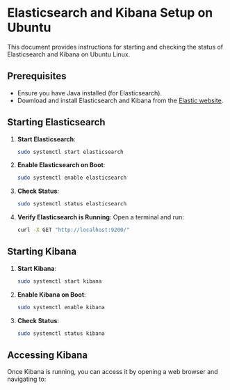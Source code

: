 # Elasticsearch and Kibana Setup on Ubuntu

This document provides instructions for starting and checking the status of Elasticsearch and Kibana on Ubuntu Linux.

## Prerequisites

- Ensure you have Java installed (for Elasticsearch).
- Download and install Elasticsearch and Kibana from the [Elastic website](https://www.elastic.co/downloads/).

## Starting Elasticsearch

1. **Start Elasticsearch**:
   ```bash
   sudo systemctl start elasticsearch
   ```

2. **Enable Elasticsearch on Boot**:
   ```bash
   sudo systemctl enable elasticsearch
   ```

3. **Check Status**:
   ```bash
   sudo systemctl status elasticsearch
   ```

4. **Verify Elasticsearch is Running**:
   Open a terminal and run:
   ```bash
   curl -X GET "http://localhost:9200/"
   ```

## Starting Kibana

1. **Start Kibana**:
   ```bash
   sudo systemctl start kibana
   ```

2. **Enable Kibana on Boot**:
   ```bash
   sudo systemctl enable kibana
   ```

3. **Check Status**:
   ```bash
   sudo systemctl status kibana
   ```

## Accessing Kibana

Once Kibana is running, you can access it by opening a web browser and navigating to: